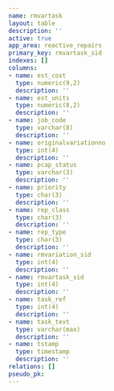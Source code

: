 ```yaml
---
name: rmvartask
layout: table
description: ''
active: true
app_area: reactive_repairs
primary_key: rmvartask_sid
indexes: []
columns:
- name: est_cost
  type: numeric(9,2)
  description: ''
- name: est_units
  type: numeric(8,2)
  description: ''
- name: job_code
  type: varchar(8)
  description: ''
- name: originalvariationno
  type: int(4)
  description: ''
- name: pcap_status
  type: varchar(3)
  description: ''
- name: priority
  type: char(3)
  description: ''
- name: rep_class
  type: char(3)
  description: ''
- name: rep_type
  type: char(3)
  description: ''
- name: rmvariation_sid
  type: int(4)
  description: ''
- name: rmvartask_sid
  type: int(4)
  description: ''
- name: task_ref
  type: int(4)
  description: ''
- name: task_text
  type: varchar(max)
  description: ''
- name: tstamp
  type: timestamp
  description: ''
relations: []
pseudo_pk: 
---
```


